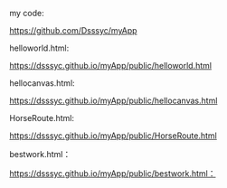 my code:

https://github.com/Dsssyc/myApp

helloworld.html:

https://dsssyc.github.io/myApp/public/helloworld.html

hellocanvas.html:

https://dsssyc.github.io/myApp/public/hellocanvas.html

HorseRoute.html:

https://dsssyc.github.io/myApp/public/HorseRoute.html

bestwork.html：

https://dsssyc.github.io/myApp/public/bestwork.html：
